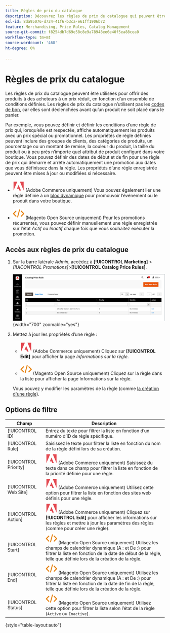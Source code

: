 ```yaml
---
title: Règles de prix du catalogue
description: Découvrez les règles de prix de catalogue qui peuvent être utilisées pour offrir des produits à des acheteurs à un prix réduit en fonction d’un ensemble de conditions définies.
exl-id: 8da95076-d724-41f6-b3ca-e61ff1906b72
feature: Merchandising, Price Rules, Catalog Management
source-git-commit: f8254db7d69e58c8e9a78948ee6e40f5ea88cea0
workflow-type: tm+mt
source-wordcount: '468'
ht-degree: 0%

---
```


# Règles de prix du catalogue

Les règles de prix du catalogue peuvent être utilisées pour offrir des produits à des acheteurs à un prix réduit, en fonction d’un ensemble de conditions définies. Les règles de prix du catalogue n’utilisent pas les [codes de bon](price-rules-cart-coupon.md), car elles sont déclenchées avant qu’un produit ne soit placé dans le panier.

Par exemple, vous pouvez définir et définir les conditions d’une règle de prix qui, lorsqu’elle est respectée, affiche automatiquement les produits avec un prix spécial ou promotionnel. Les propriétés de règle définies peuvent inclure des groupes de clients, des catégories de produits, un pourcentage ou un montant de remise, la couleur du produit, la taille du produit ou à peu près n’importe quel attribut de produit configuré dans votre boutique. Vous pouvez définir des dates de début et de fin pour une règle de prix qui démarre et arrête automatiquement une promotion aux dates que vous définissez dans la règle. Les propriétés d’une règle enregistrée peuvent être mises à jour ou modifiées si nécessaire.

- ![Adobe Commerce](../assets/adobe-logo.svg) (Adobe Commerce uniquement) Vous pouvez également lier une règle définie à un [bloc dynamique](../content-design/dynamic-blocks.md) pour promouvoir l’événement ou le produit dans votre boutique.

- ![Magento Open Source](../assets/open-source.svg) (Magento Open Source uniquement) Pour les promotions récurrentes, vous pouvez définir manuellement une règle enregistrée sur l’état _Actif_ ou _Inactif_ chaque fois que vous souhaitez exécuter la promotion.

## Accès aux règles de prix du catalogue

1. Sur la barre latérale _Admin_, accédez à **[!UICONTROL Marketing]** > _[!UICONTROL Promotions]_>**[!UICONTROL Catalog Price Rules]**.

   ![Règles de prix du catalogue](./assets/price-rule-catalog.png){width="700" zoomable="yes"}

1. Mettez à jour les propriétés d’une règle :

   - ![Adobe Commerce](../assets/adobe-logo.svg) (Adobe Commerce uniquement) Cliquez sur **[!UICONTROL Edit]** pour afficher la page _Informations sur la règle_.

   - ![Magento Open Source](../assets/open-source.svg) (Magento Open Source uniquement) Cliquez sur la règle dans la liste pour afficher la page Informations sur la règle.

   Vous pouvez y modifier les paramètres de la règle (comme [la création d&#39;une règle](price-rules-catalog-create.md)).

## Options de filtre

| Champ | Description |
|--- |--- |
| [!UICONTROL ID] | Entrez du texte pour filtrer la liste en fonction d’un numéro d’ID de règle spécifique. |
| [!UICONTROL Rule] | Saisissez le texte pour filtrer la liste en fonction du nom de la règle défini lors de sa création. |
| [!UICONTROL Priority] | ![Adobe Commerce](../assets/adobe-logo.svg) (Adobe Commerce uniquement) Saisissez du texte dans ce champ pour filtrer la liste en fonction de la priorité définie pour une règle. |
| [!UICONTROL Web Site] | ![Adobe Commerce](../assets/adobe-logo.svg) (Adobe Commerce uniquement) Utilisez cette option pour filtrer la liste en fonction des sites web définis pour une règle. |
| [!UICONTROL Action] | ![Adobe Commerce](../assets/adobe-logo.svg) (Adobe Commerce uniquement) Cliquez sur **[!UICONTROL Edit]** pour afficher les informations sur les règles et mettre à jour les paramètres des règles (comme pour créer une règle). |
| [!UICONTROL Start] | ![Magento Open Source](../assets/open-source.svg) (Magento Open Source uniquement) Utilisez les champs de calendrier dynamique (A : et De :) pour filtrer la liste en fonction de la date de début de la règle, telle que définie lors de la création de la règle. |
| [!UICONTROL End] | ![Magento Open Source](../assets/open-source.svg) (Magento Open Source uniquement) Utilisez les champs de calendrier dynamique (A : et De :) pour filtrer la liste en fonction de la date de fin de la règle, telle que définie lors de la création de la règle. |
| [!UICONTROL Status] | ![Magento Open Source](../assets/open-source.svg) (Magento Open Source uniquement) Utilisez cette option pour filtrer la liste selon l’état de la règle (`Active` ou `Inactive`). |

{style="table-layout:auto"}

